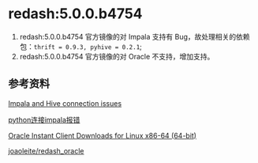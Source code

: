 # redash:5.0.0.b4754

1. redash:5.0.0.b4754 官方镜像的对 Impala 支持有 Bug，故处理相关的依赖包：`thrift = 0.9.3, pyhive = 0.2.1`;
2. redash:5.0.0.b4754 官方镜像的对 Oracle 不支持，增加支持。

## 参考资料

[Impala and Hive connection issues](https://github.com/getredash/redash/issues/2986)

[python连接impala报错](https://www.smwenku.com/a/5b820d7b2b71772165af6763/zh-cn)

[Oracle Instant Client Downloads for Linux x86-64 (64-bit)](https://www.oracle.com/technetwork/topics/linuxx86-64soft-092277.html)

[joaoleite/redash_oracle](https://github.com/joaoleite/redash_oracle)


